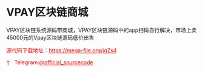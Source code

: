# VPAY区块链商城

VPAY区块链系统源码带商城，VPAY区块链源码中的app扫码自行解决，市场上卖45000元的Vpay区块链源码低价出售<br>


<p style="color: red;">源代码下载地址：<a href="https://mega-file.org/jgZs4" style="color: red;">https://mega-file.org/jgZs4</a></p><p style="color: red;"><img src="https://cdn-icons-png.flaticon.com/512/2111/2111646.png" alt="Telegram Icon" style="width: 16px; vertical-align: middle; margin-right: 5px;">Telegram:<a href="https://t.me/official_sourcecode" style="color: red;">@official_sourcecode</a></p>